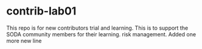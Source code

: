 # contrib-lab01
This repo is for new contributors trial and learning. This is to support the SODA community members for their learning.
 risk management. 
Added one more new line
